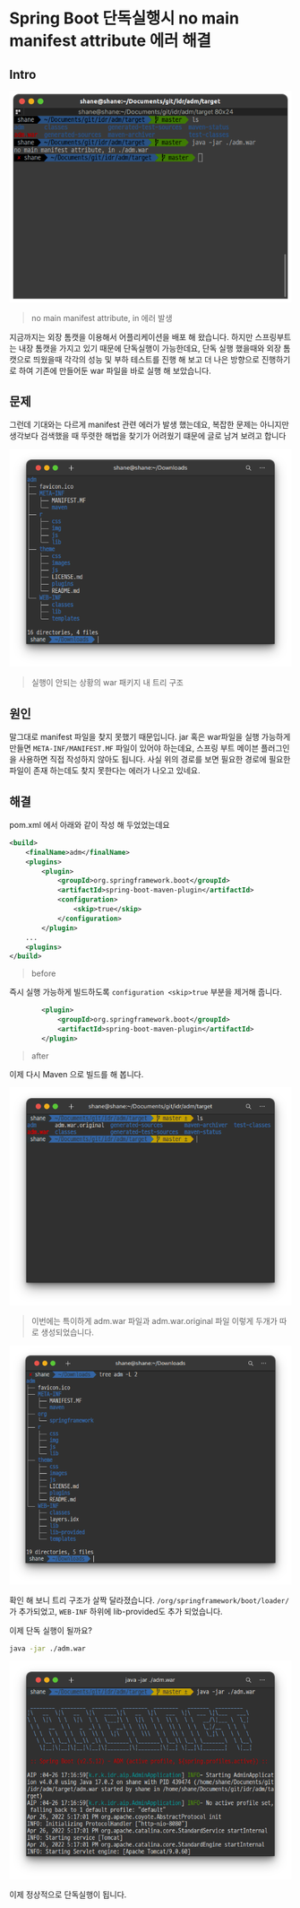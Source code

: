 # Spring Boot 단독실행시 no main manifest attribute 에러 해결

## Intro

![image-20220426164519861](https://raw.githubusercontent.com/Shane-Park/mdblog/main/devlife/todayError/20220426.assets/image-20220426164519861.png)

> no main manifest attribute, in 에러 발생

지금까지는 외장 톰캣을 이용해서 어플리케이션을 배포 해 왔습니다. 하지만 스프링부트는 내장 톰캣을 가지고 있기 때문에 단독실행이 가능한데요, 단독 실행 했을때와 외장 톰캣으로 띄웠을때 각각의 성능 및 부하 테스트를 진행 해 보고 더 나은 방향으로 진행하기로 하여 기존에 만들어둔 war 파일을 바로 실행 해 보았습니다.

## 문제

그런데 기대와는 다르게 manifest 관련 에러가 발생 했는데요, 복잡한 문제는 아니지만 생각보다 검색했을 때 뚜렷한 해법을 찾기가 어려웠기 떄문에 글로 남겨 보려고 합니다

![image-20220426171432974](https://raw.githubusercontent.com/Shane-Park/mdblog/main/devlife/todayError/20220426.assets/image-20220426171432974.png)

> 실행이 안되는 상황의 war 패키지 내 트리 구조

## 원인

말그대로 manifest 파일을 찾지 못했기 때문입니다. jar 혹은 war파일을 실행 가능하게 만들면 `META-INF/MANIFEST.MF` 파일이 있어야 하는데요, 스프링 부트 메이븐 플러그인을 사용하면 직접 작성하지 않아도 됩니다. 사실 위의 경로를 보면 필요한 경로에 필요한 파일이 존재 하는데도 찾지 못한다는 에러가 나오고 있네요.

## 해결

pom.xml 에서 아래와 같이 작성 해 두었었는데요

``` xml
<build>
    <finalName>adm</finalName>
    <plugins>
        <plugin>
            <groupId>org.springframework.boot</groupId>
            <artifactId>spring-boot-maven-plugin</artifactId>
            <configuration>
                <skip>true</skip>
            </configuration>
        </plugin>
	...
    <plugins>
</build>
```

> before

즉시 실행 가능하게 빌드하도록 `configuration <skip>true` 부분을 제거해 줍니다.

```xml
        <plugin>
            <groupId>org.springframework.boot</groupId>
            <artifactId>spring-boot-maven-plugin</artifactId>
        </plugin>
```

> after

이제 다시 Maven 으로 빌드를 해 봅니다.

![image-20220426170945576](https://raw.githubusercontent.com/Shane-Park/mdblog/main/devlife/todayError/20220426.assets/image-20220426170945576.png)

> 이번에는 특이하게 adm.war 파일과 adm.war.original 파일 이렇게 두개가 따로 생성되었습니다.

![image-20220426171218509](https://raw.githubusercontent.com/Shane-Park/mdblog/main/devlife/todayError/20220426.assets/image-20220426171218509.png)

확인 해 보니 트리 구조가 살짝 달라졌습니다. `/org/springframework/boot/loader/` 가 추가되었고, `WEB-INF` 하위에 lib-provided도 추가 되었습니다.

이제 단독 실행이 될까요?

```bash
java -jar ./adm.war
```

![image-20220426171716090](https://raw.githubusercontent.com/Shane-Park/mdblog/main/devlife/todayError/20220426.assets/image-20220426171716090.png)

이제 정상적으로 단독실행이 됩니다.